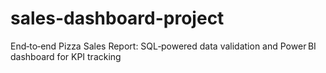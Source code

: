 # sales-dashboard-project
End‑to‑end Pizza Sales Report: SQL‑powered data validation and Power BI dashboard for KPI tracking
